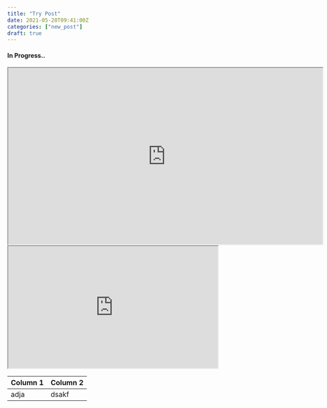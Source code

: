 ```yaml
---
title: "Try Post"
date: 2021-05-28T09:41:00Z
categories: ["new_post"]
draft: true
---
```


#### **In Progress..**


<iframe width="720" height="405"
    src="https://www.youtube.com/embed/tgbNymZ7vqY">
</iframe>


<iframe width="480" height="280"
    src="https://www.youtube.com/embed/tgbNymZ7vqY">
</iframe>

  Column 1  |  Column 2  |
  -------------- |---------------- |
    adja  |  dsakf  |
    